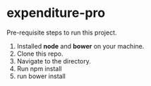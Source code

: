 # expenditure-pro
Pre-requisite steps to run this project.<br />
1. Installed <b>node</b> and <b>bower</b> on your machine.<br />
2. Clone this repo.<br />
3. Navigate to the directory.<br />
4. Run npm install<br />
5. run bower install
